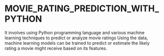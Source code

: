 # MOVIE_RATING_PREDICTION_WITH_PYTHON
It involves using Python programming language and various machine learning techniques to predict or analyze movie ratings Using the data, machine learning models can be trained to predict or estimate the likely rating a movie might receive based on its features.
